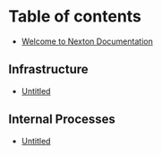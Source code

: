 # Table of contents

* [Welcome to Nexton Documentation](README.md)

## Infrastructure

* [Untitled](untitled.md)

## Internal Processes

* [Untitled](internal-processes/untitled.md)

